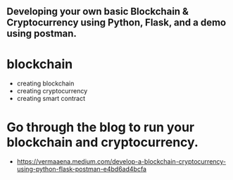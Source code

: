 ## Developing your own basic Blockchain & Cryptocurrency using Python, Flask, and a demo using postman.

# blockchain

- creating blockchain 
- creating cryptocurrency
- creating smart contract

# Go through the blog to run your  blockchain and cryptocurrency.

- https://vermaaena.medium.com/develop-a-blockchain-cryptocurrency-using-python-flask-postman-e4bd6ad4bcfa


